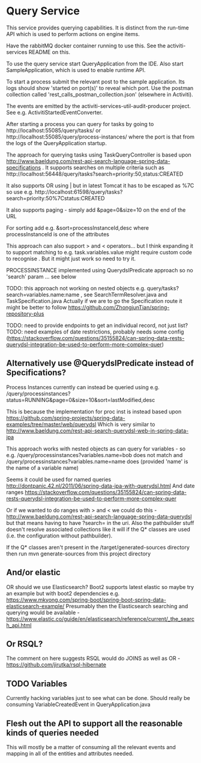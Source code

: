 # Query Service

This service provides querying capabilities. It is distinct from the run-time API which is used to perform actions on engine items.

Have the rabbitMQ docker container running to use this. See the activiti-services README on this.

To use the query service start QueryApplication from the IDE. Also start SampleApplication, which is used to enable runtime API.

To start a process submit the relevant post to the sample application. Its logs should show 'started on port(s)' to reveal which port. Use the postman collection called 'rest_calls_postman_collection.json' (elsewhere in Activiti).

The events are emitted by the activiti-services-util-audit-producer project. See e.g. ActivitiStartedEventConverter. 

After starting a process you can query for tasks by going to http://localhost:55085/query/tasks/ or http://localhost:55085/query/process-instances/ where the port is that from the logs of the QueryApplication startup.

The approach for querying tasks using TaskQueryController is based upon http://www.baeldung.com/rest-api-search-language-spring-data-specifications . It supports searches on multiple criteria such as http://localhost:56448/query/tasks?search=priority:50,status:CREATED

It also supports OR using | but in latest Tomcat it has to be escaped as %7C so use e.g. http://localhost:61598/query/tasks?search=priority:50%7Cstatus:CREATED

It also supports paging - simply add &page=0&size=10 on the end of the URL

For sorting add e.g. &sort=processInstanceId,desc where processInstanceId is one of the attributes

This approach can also support > and < operators... but I think expanding it to support matching to e.g. task.variables.value might require custom code to recognise . But it might just work so need to try it.

PROCESSINSTANCE implemented using QuerydslPredicate approach so no 'search' param ... see below

TODO: this approach not working on nested objects e.g. query/tasks?search=variables.name:name , see SearchTermResolver.java and TaskSpecification.java
Actually if we are to go the Specification route it might be better to follow https://github.com/ZhongjunTian/spring-repository-plus

TODO: need to provide endpoints to get an individual record, not just list?
TODO: need examples of date restrictions, probably needs some config (https://stackoverflow.com/questions/35155824/can-spring-data-rests-querydsl-integration-be-used-to-perform-more-complex-quer)

## Alternatively use @QuerydslPredicate instead of Specifications?

Process Instances currently can instead be queried using e.g. /query/processinstances?status=RUNNING&page=0&size=10&sort=lastModified,desc

This is because the implementation for proc inst is instead based upon https://github.com/spring-projects/spring-data-examples/tree/master/web/querydsl
Which is very similar to http://www.baeldung.com/rest-api-search-querydsl-web-in-spring-data-jpa

This approach works with nested objects as can query for variables - so e.g. /query/processinstances?variables.name=bob does not match and /query/processinstances?variables.name=name does (provided 'name' is the name of a variable name)

Seems it could be used for named queries http://dontpanic.42.nl/2011/06/spring-data-jpa-with-querydsl.html
And date ranges https://stackoverflow.com/questions/35155824/can-spring-data-rests-querydsl-integration-be-used-to-perform-more-complex-quer

Or if we wanted to do ranges with > and < we could do this - http://www.baeldung.com/rest-api-search-language-spring-data-querydsl but that means having to have ?search= in the uri.
Also the pathbuilder stuff doesn't resolve associated collections like it will if the Q* classes are used (i.e. the configuration without pathbuilder).

If the Q* classes aren't present in the /target/generated-sources directory then run mvn generate-sources from this project directory

## And/or elastic

OR should we use Elasticsearch?
Boot2 supports latest elastic so maybe try an example but with boot2 dependencies e.g. https://www.mkyong.com/spring-boot/spring-boot-spring-data-elasticsearch-example/
Presumably then the Elasticsearch searching and querying would be available - https://www.elastic.co/guide/en/elasticsearch/reference/current/_the_search_api.html

## Or RSQL?

The comment on here suggests RSQL would do JOINS as well as OR - https://github.com/jirutka/rsql-hibernate

## TODO Variables

Currently hacking variables just to see what can be done. Should really be consuming VariableCreatedEvent in QueryApplication.java

## Flesh out the API to support all the reasonable kinds of queries needed

This will mostly be a matter of consuming all the relevant events and mapping in all of the entities and attributes needed.